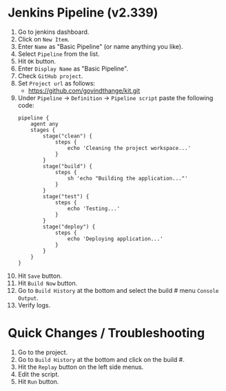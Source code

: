 # Jenkins Pipeline (v2.339)

1. Go to jenkins dashboard.
2. Click on `New Item`.
3. Enter `Name` as "Basic Pipeline" (or name anything you like).
4. Select `Pipeline` from the list.
5. Hit `OK` button.
6. Enter `Display Name` as "Basic Pipeline".
7. Check `GitHub project`.
9. Set `Project url` as follows:
    - https://github.com/govindthange/kit.git
10. Under `Pipeline` -> `Definition` -> `Pipeline script` paste the following code:
    ```
    pipeline {
        agent any
        stages {
            stage("clean") {
                steps {
                    echo 'Cleaning the project workspace...'
                }
            }
            stage("build") {
                steps {
                    sh 'echo "Building the application..."'
                }
            }
            stage("test") {
                steps {
                    echo 'Testing...'
                }
            }
            stage("deploy") {
                steps {
                    echo 'Deploying application...'
                }
            }
        }
    }
    ```
11. Hit `Save` button.
12. Hit `Build Now` button.
13. Go to `Build History` at the bottom and select the build # menu `Console Output`.
14. Verify logs.


# Quick Changes / Troubleshooting

1. Go to the project.
2. Go to `Build History` at the bottom and click on the build #.
3. Hit the `Replay` button on the left side menus.
4. Edit the script.
5. Hit `Run` button.
